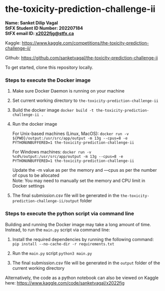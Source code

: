 # the-toxicity-prediction-challenge-ii

**Name: Sanket Dilip Vagal  
StFX Student ID Number: 202207184  
StFX email ID: x2022fjg@stfx.ca**

Kaggle: https://www.kaggle.com/competitions/the-toxicity-prediction-challenge-ii/

Github: https://github.com/sanketvagal/the-toxicity-prediction-challenge-ii

To get started, clone this repository locally.

### Steps to execute the Docker image

1. Make sure Docker Daemon is running on your machine

2. Set current working directory to `the-toxicity-prediction-challenge-ii`

3. Build the docker image
`docker build -t the-toxicity-prediction-challenge-ii .`

4. Run the docker image 

	For Unix-based machines (Linux, MacOS):
	`docker run -v ${PWD}/output:/usr/src/app/output -m 13g --cpus=8 -e PYTHONUNBUFFERED=1 the-toxicity-prediction-challenge-ii`

	For Windows machines:
	`docker run -v %cd%/output:/usr/src/app/output -m 13g --cpus=8 -e PYTHONUNBUFFERED=1 the-toxicity-prediction-challenge-ii`

	Update the -m value as per the memory and —cpus as per the number of cpus to be allocated  
	Note: You may need to manually set the memory and CPU limit in Docker settings

5. The final submission.csv file will be generated in the `the-toxicity-prediction-challenge-ii/output` folder

### Steps to execute the python script via command line

Building and running the Docker image may take a long amount of time. Instead, to run the `main.py` script via command line:

1. Install the required dependencies by running the following command:
`pip install --no-cache-dir -r requirements.txt`

2. Run the `main.py` script
`python3 main.py`

3. The final submission.csv file will be generated in the `output` folder of the current working directory



Alternatively, the code as a python notebook can also be viewed on Kaggle here:
https://www.kaggle.com/code/sanketvagal/x2022fjg
